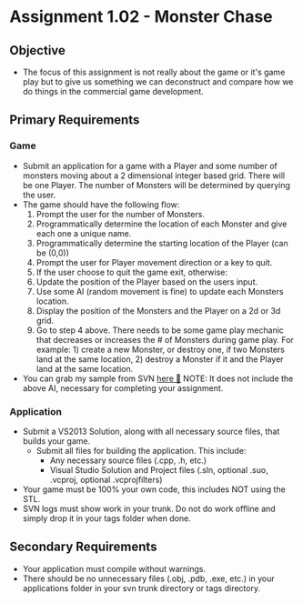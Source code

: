 # Assignment 1.02 - Monster Chase

## Objective

- The focus of this assignment is not really about the game or it's game play but to give us something we can deconstruct and compare how we do things in the commercial game development.

## Primary Requirements

### Game

- Submit an application for a game with a Player and some number of monsters moving about a 2 dimensional integer based grid. There will be one Player. The number of Monsters will be determined by querying the user.
- The game should have the following flow:
  1. Prompt the user for the number of Monsters.
  2. Programmatically determine the location of each Monster and give each one a unique name.
  3. Programmatically determine the starting location of the Player (can be (0,0))
  4. Prompt the user for Player movement direction or a key to quit.
  5. If the user choose to quit the game exit, otherwise:
  6. Update the position of the Player based on the users input.
  7. Use some AI (random movement is fine) to update each Monsters location.
  8. Display the position of the Monsters and the Player on a 2d or 3d grid.
  9. Go to step 4 above.
   There needs to be some game play mechanic that decreases or increases the # of Monsters during game play. For example: 1) create a new Monster, or destroy one, if two Monsters land at the same location, 2) destroy a Monster if it and the Player land at the same location.
- You can grab my sample from SVN [here &#128193;](https://code.eaemgs.utah.edu/svn/eaemgs-C06/jbarnes/dropbox/MonsterChase.exe) NOTE: It does not include the above AI, necessary for completing your assignment.

### Application

- Submit a VS2013 Solution, along with all necessary source files, that builds your game.
  - Submit all files for building the application. This include:
    - Any necessary source files (.cpp, .h, etc.)
    - Visual Studio Solution and Project files (.sln, optional .suo, .vcproj, optional .vcprojfilters)
- Your game must be 100% your own code, this includes NOT using the STL.
- SVN logs must show work in your trunk. Do not do work offline and simply drop it in your tags folder when done.

## Secondary Requirements

- Your application must compile without warnings.
- There should be no unnecessary files (.obj, .pdb, .exe, etc.) in your applications folder in your svn trunk directory or tags directory.